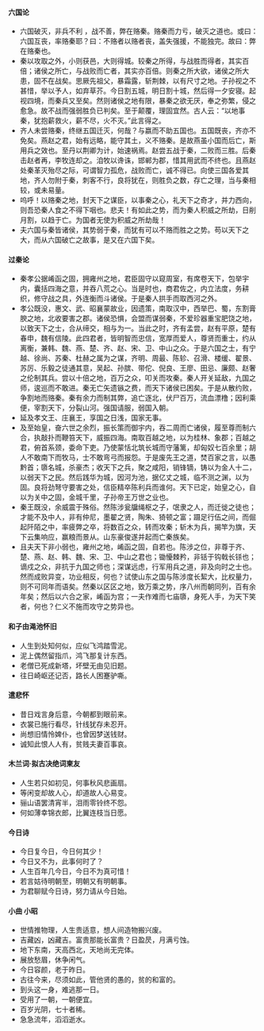#### 六国论
- 六国破灭，非兵不利 ，战不善，弊在赂秦。赂秦而力亏，破灭之道也。或曰：六国互丧，率赂秦耶？曰：不赂者以赂者丧，盖失强援，不能独完。故曰：弊在赂秦也。
- 秦以攻取之外，小则获邑，大则得城。较秦之所得，与战胜而得者，其实百倍；诸侯之所亡，与战败而亡者，其实亦百倍。则秦之所大欲，诸侯之所大患，固不在战矣。思厥先祖父，暴霜露，斩荆棘，以有尺寸之地。子孙视之不甚惜，举以予人，如弃草芥。今日割五城，明日割十城，然后得一夕安寝。起视四境，而秦兵又至矣。然则诸侯之地有限，暴秦之欲无厌，奉之弥繁，侵之愈急。故不战而强弱胜负已判矣。至于颠覆，理固宜然。古人云：“以地事秦，犹抱薪救火，薪不尽，火不灭。”此言得之。
- 齐人未尝赂秦，终继五国迁灭，何哉？与嬴而不助五国也。五国既丧，齐亦不免矣。燕赵之君，始有远略，能守其土，义不赂秦。是故燕虽小国而后亡，斯用兵之效也。至丹以荆卿为计，始速祸焉。赵尝五战于秦，二败而三胜。后秦击赵者再，李牧连却之。洎牧以谗诛，邯郸为郡，惜其用武而不终也。且燕赵处秦革灭殆尽之际，可谓智力孤危，战败而亡，诚不得已。向使三国各爱其地，齐人勿附于秦，刺客不行，良将犹在，则胜负之数，存亡之理，当与秦相较，或未易量。
- 呜呼！以赂秦之地，封天下之谋臣，以事秦之心，礼天下之奇才，并力西向，则吾恐秦人食之不得下咽也。悲夫！有如此之势，而为秦人积威之所劫，日削月割，以趋于亡。为国者无使为积威之所劫哉！
- 夫六国与秦皆诸侯，其势弱于秦，而犹有可以不赂而胜之之势。苟以天下之大，而从六国破亡之故事，是又在六国下矣。
> 
#### 过秦论
- 秦孝公据崤函之固，拥雍州之地，君臣固守以窥周室，有席卷天下，包举宇内，囊括四海之意，并吞八荒之心。当是时也，商君佐之，内立法度，务耕织，修守战之具，外连衡而斗诸侯。于是秦人拱手而取西河之外。
- 孝公既没，惠文、武、昭襄蒙故业，因遗策，南取汉中，西举巴、蜀，东割膏腴之地，北收要害之郡。诸侯恐惧，会盟而谋弱秦，不爱珍器重宝肥饶之地，以致天下之士，合从缔交，相与为一。当此之时，齐有孟尝，赵有平原，楚有春申，魏有信陵。此四君者，皆明智而忠信，宽厚而爱人，尊贤而重士，约从离衡，兼韩、魏、燕、楚、齐、赵、宋、卫、中山之众。于是六国之士，有宁越、徐尚、苏秦、杜赫之属为之谋，齐明、周最、陈轸、召滑、楼缓、翟景、苏厉、乐毅之徒通其意，吴起、孙膑、带佗、倪良、王廖、田忌、廉颇、赵奢之伦制其兵。尝以十倍之地，百万之众，叩关而攻秦。秦人开关延敌，九国之师，逡巡而不敢进。秦无亡矢遗镞之费，而天下诸侯已困矣。于是从散约败，争割地而赂秦。秦有余力而制其弊，追亡逐北，伏尸百万，流血漂橹；因利乘便，宰割天下，分裂山河。强国请服，弱国入朝。
- 延及孝文王、庄襄王，享国之日浅，国家无事。
- 及至始皇，奋六世之余烈，振长策而御宇内，吞二周而亡诸侯，履至尊而制六合，执敲扑而鞭笞天下，威振四海。南取百越之地，以为桂林、象郡；百越之君，俯首系颈，委命下吏。乃使蒙恬北筑长城而守藩篱，却匈奴七百余里；胡人不敢南下而牧马，士不敢弯弓而报怨。于是废先王之道，焚百家之言，以愚黔首；隳名城，杀豪杰；收天下之兵，聚之咸阳，销锋镝，铸以为金人十二，以弱天下之民。然后践华为城，因河为池，据亿丈之城，临不测之渊，以为固。良将劲弩守要害之处，信臣精卒陈利兵而谁何。天下已定，始皇之心，自以为关中之固，金城千里，子孙帝王万世之业也。
- 秦王既没，余威震于殊俗。然陈涉瓮牖绳枢之子，氓隶之人，而迁徙之徒也；才能不及中人，非有仲尼，墨翟之贤，陶朱、猗顿之富；蹑足行伍之间，而倔起阡陌之中，率疲弊之卒，将数百之众，转而攻秦；斩木为兵，揭竿为旗，天下云集响应，赢粮而景从。山东豪俊遂并起而亡秦族矣。
- 且夫天下非小弱也，雍州之地，崤函之固，自若也。陈涉之位，非尊于齐、楚、燕、赵、韩、魏、宋、卫、中山之君也；锄懮棘矜，非铦于钩戟长铩也；谪戍之众，非抗于九国之师也；深谋远虑，行军用兵之道，非及向时之士也。然而成败异变，功业相反，何也？试使山东之国与陈涉度长絜大，比权量力，则不可同年而语矣。然秦以区区之地，致万乘之势，序八州而朝同列，百有余年矣；然后以六合之家，崤函为宫；一夫作难而七庙隳，身死人手，为天下笑者，何也？仁义不施而攻守之势异也。
>
#### 和子由渑池怀旧
- 人生到处知何似，应似飞鸿踏雪泥。
- 泥上偶然留指爪，鸿飞那复计东西。
- 老僧已死成新塔，坏壁无由见旧题。
- 往日崎岖还记否，路长人困蹇驴嘶。
>
#### 遣悲怀
- 昔日戏言身后意，今朝都到眼前来。
- 衣裳已施行看尽，针线犹存未忍开。
- 尚想旧情怜婢仆，也曾因梦送钱财。
- 诚知此恨人人有，贫贱夫妻百事哀。
>
#### 木兰词·拟古决绝词柬友
- 人生若只如初见，何事秋风悲画扇。
- 等闲变却故人心，却道故人心易变。
- 骊山语罢清宵半，泪雨零铃终不怨。
- 何如薄幸锦衣郎，比翼连枝当日愿。
>
#### 今日诗
- 今日复今日，今日何其少！
- 今日又不为，此事何时了？
- 人生百年几今日，今日不为真可惜！
- 若言姑待明朝至，明朝又有明朝事。
- 为君聊赋今日诗，努力请从今日始。
>
#### 小曲 小昭
- 世情推物理，人生贵适意，想人间造物搬兴废。
- 吉藏凶，凶藏吉。富贵那能长富贵？日盈昃，月满亏蚀。
- 地下东南，天高西北，天地尚无完体。
- 展放愁眉，休争闲气。
- 今日容颜，老于昨日。
- 古往今来，尽须如此，管他贤的愚的，贫的和富的。
- 到头这一身，难逃那一日。
- 受用了一朝，一朝便宜。
- 百岁光阴，七十者稀。
- 急急流年，滔滔逝水。
>
#### 
>





